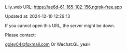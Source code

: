 Lily_web URL: https://ae6d-61-165-102-156.ngrok-free.app

Updated at: 2024-12-10 12:29:13

If you cannot open this URL, the server might be down.

Please contact: 

goley04@foxmail.com Or Wechat:GL_yeaH